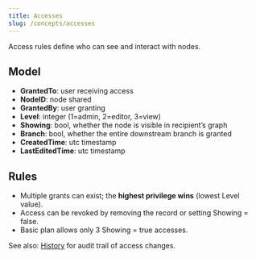 ```yaml
---
title: Accesses
slug: /concepts/accesses
---
```


Access rules define who can see and interact with nodes.

## Model
- **GrantedTo**: user receiving access
- **NodeID**: node shared
- **GrantedBy**: user granting
- **Level**: integer (1=admin, 2=editor, 3=view)
- **Showing**: bool, whether the node is visible in recipient’s graph
- **Branch**: bool, whether the entire downstream branch is granted
- **CreatedTime**: utc timestamp
- **LastEditedTime**: utc timestamp

## Rules
- Multiple grants can exist; the **highest privilege wins** (lowest Level value).
- Access can be revoked by removing the record or setting Showing = false.
- Basic plan allows only 3 Showing = true accesses.

See also: [History](./history.md) for audit trail of access changes.
